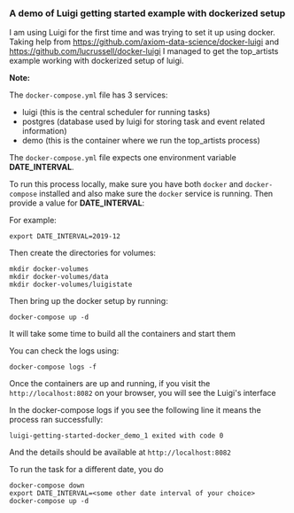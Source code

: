 ### A demo of Luigi getting started example with dockerized setup

I am using Luigi for the first time and was trying to set it up using docker. Taking help from https://github.com/axiom-data-science/docker-luigi and https://github.com/lucrussell/docker-luigi I managed to get the top_artists example working with dockerized setup of luigi.


__Note:__

The `docker-compose.yml` file has 3 services:

- luigi (this is the central scheduler for running tasks)
- postgres (database used by luigi for storing task and event related information)
- demo (this is the container where we run the top_artists process)

The `docker-compose.yml` file expects one environment variable __DATE_INTERVAL__.

To run this process locally, make sure you have both `docker` and `docker-compose` installed and also make sure the `docker` service is running. Then provide a value for __DATE_INTERVAL__:

For example:

```
export DATE_INTERVAL=2019-12

```

Then create the directories for volumes:

```
mkdir docker-volumes
mkdir docker-volumes/data
mkdir docker-volumes/luigistate
```

Then bring up the docker setup by running:

```
docker-compose up -d
```

It will take some time to build all the containers and start them


You can check the logs using:


```
docker-compose logs -f
```

Once the containers are up and running, if you visit the `http://localhost:8082` on your browser, you will see the Luigi's interface


In the docker-compose logs if you see the following line it means the process ran successfully:

```
luigi-getting-started-docker_demo_1 exited with code 0
```

And the details should be available at `http://localhost:8082`

To run the task for a different date, you do

```
docker-compose down
export DATE_INTERVAL=<some other date interval of your choice>
docker-compose up -d
```

